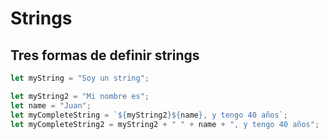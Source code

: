 # Strings

## Tres formas de definir strings

```js
let myString = "Soy un string";
```

```js
let myString2 = "Mi nombre es";
let name = "Juan";
let myCompleteString = `${myString2}${name}, y tengo 40 años`;
let myCompleteString2 = myString2 + " " + name + ", y tengo 40 años";
```
